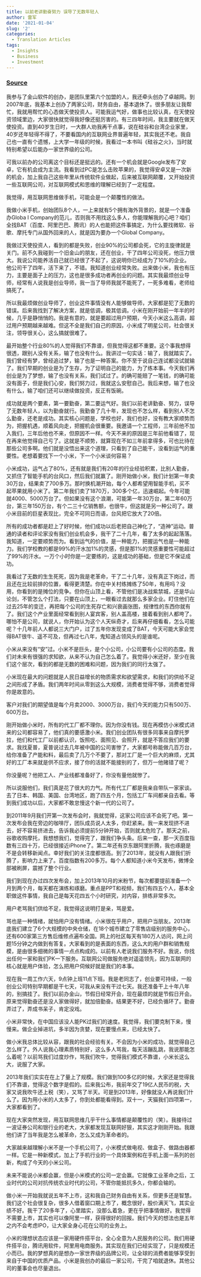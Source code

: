 ```yaml
---
title: 以前老讲勤奋努力 误导了无数年轻人
author: 雷军
date: '2021-01-04'
slug: '2'
categories:
  - Translation Articles
tags:
  - Insights
  - Business
  - Investment
---
```


### [Source](http://m.techweb.com.cn/article/2014-06-30/2051683.shtml)

我参与了金山软件的创办，是团队里第六个加盟的人，我还牵头创办了卓越网。到2007年底，我基本上创办了两家公司，财务自由，基本退休了。很多朋友让我帮忙，我就用帮忙的心态做天使投资人。可能我运气好，做事也比较认真，在天使投资领域里边，大家很快就觉得我好像还挺厉害的。有三四年时间，我主要就在做天使投资。直到40岁生日时，一大群人劝我再干点事，说在硅谷和台湾企业家里，40岁还年轻得不得了，不要看国内的互联网业界普遍年轻，其实我还不老。我自己也一直有个遗憾，上大学一年级的时候，我看过一本书叫《硅谷之火》，当时就特别希望以后能办一家世界级的公司。

可我以前办的公司离这个目标还是挺远的。还有一个机会就是Google发布了安卓，它有机会成为主流。我看到过PC是怎么击败苹果的，我觉得安卓又是一次新的机会，加上我自己这些年里从传统软件业做起，后来被互联网颠覆，又开始投资一些互联网公司，对互联网模式和思维的理解已经到了一定程度。

我觉得，用互联网思维做手机，可能会是一个颠覆性的做法。

我做小米手机，创始团队8个人，一上来就有5个拥有海外背景的，就是一个准备办Globa l Company的范儿，否则我不用找这么多人，你能理解我的心吧？咱们全找BAT（百度、阿里巴巴、腾讯）的人也能把这件事搞定，为什么要找微软、谷歌、摩托专门从国外回来的人，就是因为要办一个Global Company。

我做过天使投资人，看到的都是失败，创业90%的公司都会死，它的主旋律就是关门。前不久我碰到一个旧金山的朋友，还在创业，干了四年公司没死，他压力很大。我说公司能养活自己就已经很了不起了，这说明你已经成为了10%的企业。他公司干了四年，活下来了，不错。我知道创业经常失败。出来做小米，我也有压力，主要是面子上的压力，这也是很多成功者再创业的问题。其实我最烦创业导师，经常有人说我是创业导师，我一当了导师我就不能死了，一死多难看，老师给搞死了。

所以我最烦做创业导师了，创业这件事情没有人能够做导师，大家都是犯了无数的错误。后来我找到了解决方案，就是低调，极其低调。小米在刚开始前一年半的时候，几乎是静悄悄的。我是有意的，就是要超过用户预期，今天小米这么高调，超过用户预期越来越难。但这不全是我们自己的原因，小米成了明星公司，社会很关注，领导很关心，这么搞就很难了。

最开始整个行业80%的人觉得我们不靠谱，但我觉得这都不重要。这个事我想得很透，跟别人没有关系，输了也没有什么。我讲过一句实话：输了，我就踏实了。我们曾经有梦，曾经追过梦，输了也是一种答案。你不至于说自己连试都没试就输了。我们早期的创业是为了生存，为了证明自己的能力，为了练本事。今天我们再创业是为了梦想，输了也没有关系，我们试过了。的确可能赔了一笔钱，的确可能没有面子，但是我们心安，我们努力过，我就这么安慰自己。我后来想，输了也没有什么，输了咱们还可以继续做投资，反正有饭碗。

成功就是两个要素，第一要勤奋，第二要运气好。我们以前老讲勤奋、努力，误导了无数年轻人，以为勤奋就行。我勤奋了几十年，发现也不怎么样，看到别人不怎么勤奋，还老是成功。其实核心问题是，学校也好，我们也好，没有教大家顺势而为，把握机遇，顺着风向走，把握机会很重要。我邀请一个工程师，三年前他不加入我们，三年后他也不来，但原因不一样。今天不来的原因是三年前他看错了，现在再来他觉得自己亏了。这就是不顺势，就算现在不如三年前拿得多，可也比待在那些公司多啊。他们就是没悟出来这个道理，只看到了自己能干，没看到运气的重要性。老想着要找下一个小米，下一个小米谈何容易？

小米成功，运气占了80%，还有就是我们有20年的行业经验积累，比别人勤奋，又抓住了智能手机的台风口，然后我们就赢了。刚开始做小米，我们计划第一年卖30万台，结果卖了700多万。那时换机潮开始，每个人都希望用智能手机，买不起苹果就用小米了。第二年我们卖了1870万，300多个亿，迅速崛起。今年可能就4000、5000万台了。但如果没有这个浪潮，可能第一年30万台，第二年60万台，第三年150万台，有个二三十亿销售额，也很牛，但这就是另一种公司了。跟小米目前的巨星表现比，完全不可同日而语，台风把它放大了20倍。

所有的成功者都是赶上了好时候，他们成功以后老把自己神化了，“造神”运动。普通的读者和评论家没有我们创业机会多，我干了二十几年，看了太多的起起落落。我知道，一定要顺势而为。看到运气的价值，是一种能力，把握运气也是一种能力。我们学校教的都是99%的汗水加1%的灵感，但是那1%的灵感重要性可能超过了99%的汗水。一万个小时你是一定要练的，这是成功的基础，但是它不保证成功。

我看过了无数的生生死死，因为我是老革命，干了二十几年，没有真正下岗过，而且还在比较前排的位置，看得更清楚。你在中关村练摊练了50年，有用吗？没用，你看到的是摊位的竞争。但你在山顶上看，不管他们是决战紫禁城，还是华山论剑，不管怎么个打法，只要在山顶上，一眼看过去就那么多家企业。盯住他们在过去25年的变迁，再把每个公司的生死存亡和兴衰画张图，规律性的东西你就有了。我们这个产业里面经常看到别人宴宾客，别人盖高楼，接着看到别人都垮了。哪怕不是公司，就说人，你开始认为这个人天纵奇才，后来再仔细看看，怎么可能呢？十几年前人人都说三大门户，过了五年你发现变成了BAT，今天可能大家会觉得BAT很牛、遥不可及，但再过七八年，鬼知道占领风头的是谁呢。

小米从来没有“安”过。小米不是巨头，是个小公司，小公司要有小公司的态度。我们对未来有很强的求知欲，从来不认为自己怎么着了。我觉得小米还好，至少在我们这个层次，看到的都是无数的困难和问题，因为我们的同行太强了。

小米现在最大的问题就是人民日益增长的物质需求和欲望需求，和我们的供给不足之间形成了矛盾。我们两年时间从零到这么大规模，消费者觉得不够，消费者觉得你是故意的。

客户对我们的期望值是每个月卖2000、3000万台，我们今天的能力只有500万、600万台。

刚开始做小米时，所有的代工厂都不理你。因为你没有钱。现在再模仿小米模式进来的公司都容易了，他们真的要感激小米。我们创业团队有很多同事来自摩托罗拉，他们和代工厂以前都认识，饭照吃、面照见、会照开，就是不答应我们的要求。我找夏普，夏普说过去几年被中国的公司害惨了，大家都号称能做几百万台，给你准备了产能和料，最后卖了几万个不要了，那对工厂是一个巨大的麻烦，尤其好的工厂本来就是供不应求，接了你的活就不能接别的了，但万一他赌错了呢？

你没量呢？他把工人、产业线都准备好了，你没有量他就惨了。

所以说服他们，我们真是花了很大的力气。所有代工厂都是我亲自带队一家家谈。去了日本、韩国、美国、台湾地区，跑了四五个月，包括工厂车间都亲自去看。等到我们成功以后，大家都不敢怠慢这个新一代的公司了。

到2011年9月我们开第一次发布会时，我就觉得，这家公司应该不会死了吧。第一次发布会我在旁边的咖啡厅，团队成员说人太多，你赶紧来。我一来发现挤不进去，好不容易挤进去，告诉我必须提前5分钟开始，否则就太危险了。那天之前，谷歌收购摩托，我想想我们，觉得完了，跟我们争头条。后来一查，那一天百度指数有三四十万，已经很接近iPhone了。第二年还有京东跟阿里折腾，我也琢磨是不是会转移新闻点。幸好我们的关注度都很高。到了2013年，就没有人跟我们折腾了，影响力上来了。百度指数有200多万。每个人都知道小米今天发布，微博全部被刷屏，震撼了整个行业。

我们到现在办过四次发布会，加上2013年10月的米粉节，每次都要提前准备一个月到两个月，每天都在演练和琢磨。重点是PPT和视频，我们有四五个人，基本全职做这件事情，我自己是每天花四五个小时研究，对内容，排练非常多次。

用户老骂我们供给不足，我觉得这说明打是亲，骂是爱。

骂也是一种情绪，就怕用户没有情绪。小米很在乎用户，把用户当朋友。2013年底我们建立了6个大规模的中央仓储，在18个城市建立了零售店级别的服务中心，还有600家第三方售后维修点遍布全国。网上的社区每天有180万人访问，网上问题15分钟之内做到有答复。大家看到的是表面的东西，这么大的用户群和销售规模，是由很多细微的事情一点点构成的。以前有人老说我们服务不好。我说，你找出任何一家和我们PK一下服务。互联网公司做服务绝对遥遥领先，因为互联网的核心就是用户体验，怎么把用户伺候好就是我们的本事。

现在我一周工作六天，9点钟上班11点下班。我是老同志了，创业要可持续，一般创业公司特别早期都是干七天，可我从来没有干过七天。我还准备干上十年八年的，别搞挂了。我们以前办金山，节假日经常开会，现在最烦的就是节假日开会。原来觉得勤奋还是没人家做得好，就加倍勤奋。结果更不好，已经负循环了。勤奋弄过了，弄成书呆子，肯定没戏。

小米非常快，在中国应该没人能PK过我们的速度。我觉得，我们要克制下来，慢慢来。做企业掉进坑，多半因为贪婪，现在要慢点来，已经太快了。

做小米我总体比较从容，跟我的社会经验有关。不会因为小米的成功，就觉得自己怎么样了。外人说我心理素质特别好，这么多人骂我，每天活蹦乱跳，我说那能怎么着呢？以前骂我们过度炒作，骂我们吹牛，觉得我们模式不靠谱，小米长这么大，说服了大家。

2013年我们实实在在上了量上了规模。我们做到100多亿的时候，大家还是觉得我们不靠谱，觉得这个数字是假的。后来我公布，我前年交了19亿人民币的税，大家又说我吹牛还上税（笑），又骂了半天。可是到2013年，好像就没人再说我们什么了。因为用小米的人太多了，你到处都能看得到。双十一，天猫我们四项第一，大家都看到了。

现在大家突然发现，用互联网思维几乎干什么事情都是颠覆性的（笑）。我接待过一波证券公司和银行业的老大，大家都发现互联网好狠，其实这才刚刚开始。我跟他们讲了当年我是怎么被革命，怎么又成为革命者的。

大家越来越理解小米不是一个手机公司了，小米模式做电视、做盒子、做路由器都一样。它是一种新模式，加上了手机行业的一个具体案例和在手机上面一系列的创新，构成了今天的小米公司。

未来不能说小米都会赢，但是小米模式的公司一定会赢。它就像工业革命之后，工业时代的公司对抗传统农业时代的公司，不管你能抵抗多久，你都会输的。

做小米一开始我就说五年不上市，这和我自己财务自由有关系，但更多还是智慧。我们这个社会很复杂，很多人借着窗口期上市了，概念很好，股价满天飞，其实业绩不好。我干了20多年了，心里踏实，没那么着急，更在乎把事情做好。我觉得不需要上市，其实也可以像阿里一样，获得很好的回报。我们今天的想法也是五年之内不会考虑IPO，让大家全身心花在公司的业务上。

小米的理想状态应该是一家用硬件搭平台，全心全意为人民服务的公司。我们用硬件搭平台，腾讯用软件，阿里用电商服务。其实现在我们已经实现了，只是规模还小而已。我的梦想真的是想办一家世界级的品牌公司，让全球的消费者能够享受到来自于中国的优质产品。小米是我创办的最后一家公司，干完了咱就退休。其他公司的董事会也尽量退出。